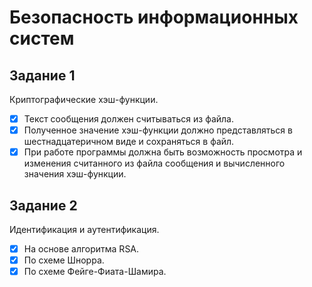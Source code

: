 # Безопасность информационных систем

## Задание 1 
Криптографические хэш-функции.
- [x] Текст сообщения должен считываться из файла.
- [x] Полученное значение хэш-функции должно представляться в шестнадцатеричном виде и сохраняться в файл.
- [x] При работе программы должна быть возможность просмотра и изменения считанного из файла сообщения и вычисленного значения хэш-функции.

## Задание 2
Идентификация и аутентификация.
- [x] На основе алгоритма RSA.
- [x] По схеме Шнорра.
- [x] По схеме Фейге-Фиата-Шамира.
